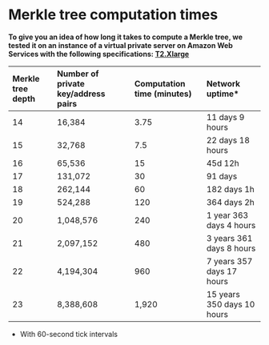# Merkle tree computation times

**To give you an idea of how long it takes to compute a Merkle tree, we tested it on an instance of a virtual private server on Amazon Web Services with the following specifications: [T2.Xlarge](https://aws.amazon.com/ec2/instance-types/)**

|**Merkle tree depth**|**Number of private key/address pairs**|**Computation time (minutes)**|**Network uptime\***|
|:--------|:----------------------|:------------------------------|:----------|
|14|16,384|3.75|11 days 9 hours|
|15|32,768|7.5|22 days 18 hours|
|16|65,536|15|45d 12h|
|17|131,072|30|91 days|
|18|262,144|60|182 days 1h|
|19|524,288|120|364 days 2h|
|20|1,048,576|240|1 year 363 days 4 hours|
|21|2,097,152|480|3 years 361 days 8 hours|
|22|4,194,304|960|7 years 357 days 17 hours|
|23|8,388,608|1,920|15 years 350 days 10 hours|

* With 60-second tick intervals

